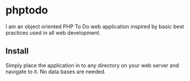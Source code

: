 # phptodo
I am an object oriented PHP To Do web application inspired by basic best practices used in all web development.

## Install
Simply place the application in to any directory on your web server and navigate to it. No data bases are needed.